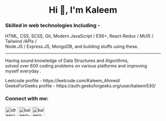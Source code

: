 <h1 align="center">Hi 👋, I'm Kaleem</h1>
<h3 align="left">Skilled in web technologies Including - <br/></h3>
<p></p>
<p>HTML, CSS, SCSS, Git, Modern JavaScript / ES6+, React-Redux / MUI5 / Tailwind /APIs / <br/> Node.JS / Express.JS, MongoDB, and building stuffs using these.</p>
<hr/>
Having sound knowledge of Data Structures and Algorithms, <br/> solved over 600 coding problems on various platforms and improving myself everyday .
<p></p>
Leetcode profile - https://leetcode.com/Kaleem_Ahmed/ <br/>
GeeksForGeeks profile -
https://auth.geeksforgeeks.org/user/kaleem530/

<h3 align="left">Connect with me:</h3>
<p align="left">
<a href="https://twitter.com/idreesshaam" target="blank"><img align="center" src="https://raw.githubusercontent.com/rahuldkjain/github-profile-readme-generator/master/src/images/icons/Social/twitter.svg" alt="idreesshaam" height="30" width="40" /></a>
<a href="https://linkedin.com/in/kaleem-ahmed-" target="blank"><img align="center" src="https://raw.githubusercontent.com/rahuldkjain/github-profile-readme-generator/master/src/images/icons/Social/linked-in-alt.svg" alt="kaleem-ahmed-" height="30" width="40" /></a>
<a href="https://www.leetcode.com/kaleem_ahmed" target="blank"><img align="center" src="https://raw.githubusercontent.com/rahuldkjain/github-profile-readme-generator/master/src/images/icons/Social/leet-code.svg" alt="kaleem_ahmed" height="30" width="40" /></a>
</p>

